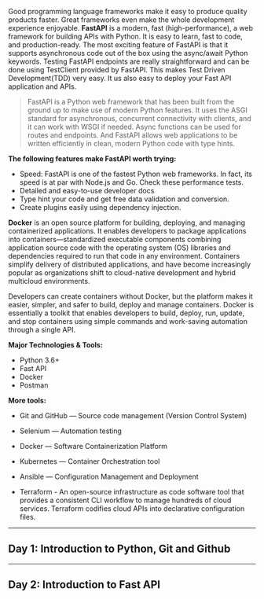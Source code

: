 Good programming language frameworks make it easy to produce quality products faster. Great frameworks even make the whole development experience enjoyable. **FastAPI** is a modern, fast (high-performance), a web framework for building APIs with Python. It is easy to learn, fast to code, and production-ready. The most exciting feature of FastAPI is that it supports asynchronous code out of the box using the async/await Python keywords. Testing FastAPI endpoints are really straightforward and can be done using TestClient provided by FastAPI. This makes Test Driven Development(TDD) very easy. It us also easy to deploy your Fast API application and APIs.

> FastAPI is a Python web framework that has been built from the ground up to make use of modern Python features. It uses the ASGI standard for asynchronous, concurrent connectivity with clients, and it can work with WSGI if needed. Async functions can be used for routes and endpoints. And FastAPI allows web applications to be written efficiently in clean, modern Python code with type hints.

**The following features make FastAPI worth trying:**
* Speed: FastAPI is one of the fastest Python web frameworks. In fact, its speed is at par with Node.js and Go. Check these performance tests.
* Detailed and easy-to-use developer docs
* Type hint your code and get free data validation and conversion.
* Create plugins easily using dependency injection.

**Docker** is an open source platform for building, deploying, and managing containerized applications. It enables developers to package applications into containers—standardized executable components combining application source code with the operating system (OS) libraries and dependencies required to run that code in any environment. Containers simplify delivery of distributed applications, and have become increasingly popular as organizations shift to cloud-native development and hybrid multicloud environments.

Developers can create containers without Docker, but the platform makes it easier, simpler, and safer to build, deploy and manage containers. Docker is essentially a toolkit that enables developers to build, deploy, run, update, and stop containers using simple commands and work-saving automation through a single API.
 
 
 **Major Technologies & Tools:**
 - Python 3.6+ 
 - Fast API 
 - Docker 
 - Postman 
  
 
 **More tools:**
 * Git and GitHub — Source code management (Version Control System) 

* Selenium — Automation testing

* Docker — Software Containerization Platform 

* Kubernetes — Container Orchestration tool 

* Ansible — Configuration Management and Deployment  

* Terraform - An open-source infrastructure as code software tool that provides a consistent CLI workflow to manage hundreds of cloud services. Terraform codifies cloud APIs into declarative configuration files.  



---
**Day 1: Introduction to Python, Git and Github** 
---


---
**Day 2: Introduction to Fast API** 
--- 


